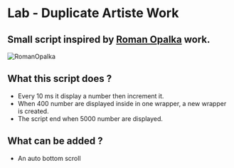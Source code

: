 # Lab - Duplicate Artiste Work

## Small script inspired by [Roman Opalka](https://fr.wikipedia.org/wiki/Roman_Opa%C5%82ka) work.

![RomanOpalka](https://user-images.githubusercontent.com/98763680/151834927-8d6aca23-6f77-422b-bc94-460bf7c10dee.png)

## What this script does ?
   - Every 10 ms it display a number then increment it.
   - When 400 number are displayed inside in one wrapper, a new wrapper is created.
   - The script end when 5000 number are displayed.

## What can be added ?
 - An auto bottom scroll
